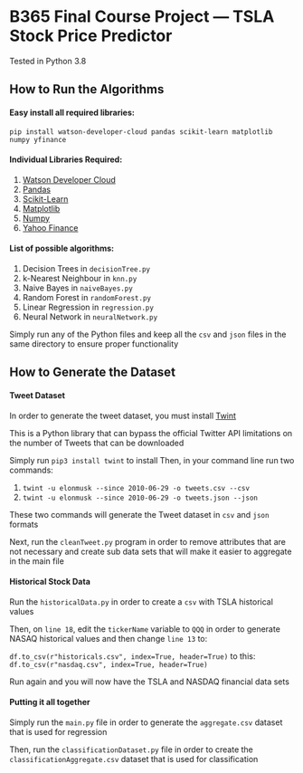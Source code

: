 # B365 Final Course Project — TSLA Stock Price Predictor
Tested in Python 3.8
## How to Run the Algorithms
#### Easy install all required libraries:
`pip install watson-developer-cloud pandas scikit-learn matplotlib numpy yfinance`

#### Individual Libraries Required:
1. [Watson Developer Cloud](https://pypi.org/project/watson-developer-cloud/)
2. [Pandas](https://pypi.org/project/pandas/)
3. [Scikit-Learn](https://pypi.org/project/scikit-learn/)
4. [Matplotlib](https://pypi.org/project/matplotlib/)
5. [Numpy](https://pypi.org/project/numpy/)
6. [Yahoo Finance](https://pypi.org/project/yfinance/)

#### List of possible algorithms:
1. Decision Trees in `decisionTree.py`
2. k-Nearest Neighbour in `knn.py`
3. Naive Bayes in `naiveBayes.py`
4. Random Forest in `randomForest.py`
5. Linear Regression in `regression.py`
6. Neural Network in `neuralNetwork.py`

Simply run any of the Python files and keep all the `csv` and `json` files in the same directory to ensure proper functionality

## How to Generate the Dataset
#### Tweet Dataset
In order to generate the tweet dataset, you must install [Twint](https://github.com/twintproject/twint)

This is a Python library that can bypass the official Twitter API limitations on the number of Tweets that can be downloaded

Simply run `pip3 install twint` to install
Then, in your command line run two commands:
1. `twint -u elonmusk --since 2010-06-29 -o tweets.csv --csv`
2. `twint -u elonmusk --since 2010-06-29 -o tweets.json --json`

These two commands will generate the Tweet dataset in `csv` and `json` formats

Next, run the `cleanTweet.py` program in order to remove attributes that are not necessary and create sub data sets that will make it easier to aggregate in the main file

#### Historical Stock Data
Run the `historicalData.py` in order to create a `csv` with TSLA historical values

Then, on `line 18`, edit the `tickerName` variable to `QQQ` in order to generate NASAQ historical values and then change `line 13` to:

`df.to_csv(r"historicals.csv", index=True, header=True)` to this: `df.to_csv(r"nasdaq.csv", index=True, header=True)`

Run again and you will now have the TSLA and NASDAQ financial data sets

#### Putting it all together
Simply run the `main.py` file in order to generate the `aggregate.csv` dataset that is used for regression

Then, run the `classificationDataset.py` file in order to create the `classificationAggregate.csv` dataset that is used for classification
